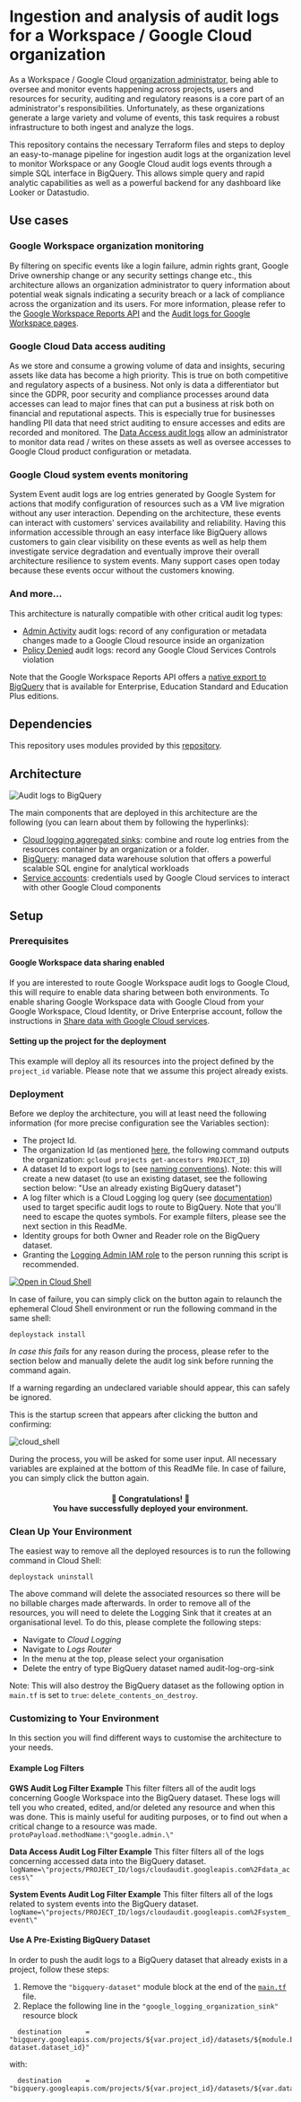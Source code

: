 # Ingestion and analysis of audit logs for a Workspace / Google Cloud organization

As a Workspace / Google Cloud [organization administrator](https://cloud.google.com/resource-manager/docs/creating-managing-organization), being able to oversee and monitor events happening across projects, users and resources for security, auditing and regulatory reasons is a core part of an administrator's responsibilities. Unfortunately, as these organizations generate a large variety and volume of events, this task requires a robust infrastructure to both ingest and analyze the logs.

This repository contains the necessary Terraform files and steps to deploy an easy-to-manage pipeline for ingestion audit logs at the organization level to monitor Workspace or any Google Cloud audit logs events through a simple SQL interface in BigQuery. This allows simple query and rapid analytic capabilities as well as a powerful backend for any dashboard like Looker or Datastudio.  

## Use cases

### Google Workspace organization monitoring

By filtering on specific events like a login failure, admin rights grant, Google Drive ownership change or any security settings change etc., this architecture allows an organization administrator to query information about potential weak signals indicating a security breach or a lack of compliance across the organization and its users.
For more information, please refer to the [Google Workspace Reports API](https://developers.google.com/admin-sdk/reports/v1/appendix/activity/admin-event-names) and the [Audit logs for Google Workspace pages](https://cloud.google.com/logging/docs/audit/gsuite-audit-logging).

### Google Cloud Data access auditing

As we store and consume a growing volume of data and insights, securing assets like data has become a high priority. This is true on both competitive and regulatory aspects of a business. Not only is data a differentiator but since the GDPR, poor security and compliance processes around data accesses can lead to major fines that can put a business at risk both on financial and reputational aspects. This is especially true for businesses handling PII data that need strict auditing to ensure accesses and edits are recorded and monitored. The [Data Access audit logs](https://cloud.google.com/logging/docs/audit#data-access) allow an administrator to monitor data read / writes on these assets as well as oversee accesses to Google Cloud product configuration or metadata.

### Google Cloud system events monitoring

System Event audit logs are log entries generated by Google System for actions that modify configuration of resources such as a VM live migration without any user interaction.
Depending on the architecture, these events can interact with customers' services availability and reliability. Having this information accessible through an easy interface like BigQuery allows customers to gain clear visibility on these events as well as help them investigate service degradation and eventually improve their overall architecture resilience to system events.
Many support cases open today because these events occur without the customers knowing.

### And more…  

This architecture is naturally compatible with other critical audit log types:

* [Admin Activity](https://cloud.google.com/logging/docs/audit#admin-activity) audit logs: record of any configuration or metadata changes made to a Google Cloud resource inside an organization
* [Policy Denied](https://cloud.google.com/logging/docs/audit#policy_denied) audit logs: record any Google Cloud Services Controls violation

Note that the Google Workspace Reports API offers a [native export to BigQuery](https://support.google.com/a/answer/9079365?hl=en#) that is available for Enterprise, Education Standard and Education Plus editions.

## Dependencies

This repository uses modules provided by this [repository](https://github.com/GoogleCloudPlatform/cloud-foundation-fabric).

## Architecture

![Audit logs to BigQuery](images/architecture.png "Audit logs to BigQuery")

The main components that are deployed in this architecture are the following (you can learn about them by following the hyperlinks):

* [Cloud logging aggregated sinks](https://cloud.google.com/logging/docs/export/aggregated_sinks): combine and route log entries from the resources container by an organization or a folder.
* [BigQuery](https://cloud.google.com/bigquery): managed data warehouse solution that offers a powerful scalable SQL engine for analytical workloads
* [Service accounts](https://cloud.google.com/iam/docs/service-accounts): credentials used by Google Cloud services to interact with other Google Cloud components

## Setup

### Prerequisites

#### Google Workspace data sharing enabled

If you are interested to route Google Workspace audit logs to Google Cloud, this will require to enable data sharing between both environments. To enable sharing Google Workspace data with Google Cloud from your Google Workspace, Cloud Identity, or Drive Enterprise account, follow the instructions in [Share data with Google Cloud services](https://support.google.com/a/answer/9320190).

#### Setting up the project for the deployment

This example will deploy all its resources into the project defined by the `project_id` variable. Please note that we assume this project already exists. 

### Deployment

Before we deploy the architecture, you will at least need the following information (for more precise configuration see the Variables section):

* The project Id.
* The organization Id (as mentioned [here](https://cloud.google.com/sdk/gcloud/reference/projects/get-ancestors), the following command outputs the organization: `gcloud projects get-ancestors PROJECT_ID`)
* A dataset Id to export logs to (see [naming conventions](https://cloud.google.com/bigquery/docs/datasets#dataset-naming)). Note: this will create a new dataset (to use an existing dataset, see the following section below: "Use an already existing BigQuery dataset")
* A log filter which is a Cloud Logging log query (see [documentation](https://cloud.google.com/logging/docs/view/logging-query-language)) used to target specific audit logs to route to BigQuery. Note that you'll need to escape the quotes symbols.
For example filters, please see the next section in this ReadMe.
* Identity groups for both Owner and Reader role on the BigQuery dataset. 
* Granting the [Logging Admin IAM role](https://cloud.google.com/iam/docs/understanding-roles#logging.admin) to the person running this script is recommended. 

[![Open in Cloud Shell](https://gstatic.com/cloudssh/images/open-btn.svg)](https://shell.cloud.google.com/cloudshell/editor?cloudshell_git_repo=https%3A%2F%2Fgithub.com%2FGoogleCloudPlatform%2Fdeploystack-auditlogs-to-bq&cloudshell_image=gcr.io%2Fds-artifacts-cloudshell%2Fdeploystack_custom_image&cloudshell_git_branch=main)


In case of failure, you can simply click on the button again to relaunch the ephemeral Cloud Shell environment or run the following command in the same shell: 


``` {shell}
deploystack install
```

*In case this fails* for any reason during the process, please refer to the section below and manually delete the audit log sink before running the command again.

If a warning regarding an undeclared variable should appear, this can safely be ignored.

This is the startup screen that appears after clicking the button and confirming:

![cloud_shell](cloud_shell.png)

During the process, you will be asked for some user input. All necessary variables are explained at the bottom of this ReadMe file. In case of failure, you can simply click the button again.

<center>
<h4>🎉 Congratulations! 🎉  <br />
You have successfully deployed your environment.</h4></center>

### Clean Up Your Environment

The easiest way to remove all the deployed resources is to run the following command in Cloud Shell:

``` {shell}
deploystack uninstall
```

The above command will delete the associated resources so there will be no billable charges made afterwards.
In order to remove all of the resources, you will need to delete the Logging Sink that it creates at an organisational level. To do this, please complete the following steps:

* Navigate to *Cloud Logging*
* Navigate to *Logs Router*
* In the menu at the top, please select your organisation
* Delete the entry of type BigQuery dataset named audit-log-org-sink

Note: This will also destroy the BigQuery dataset as the following option in `main.tf` is set to `true`: `delete_contents_on_destroy`.

### Customizing to Your Environment

In this section you will find different ways to customise the architecture to your needs.

#### Example Log Filters

**GWS Audit Log Filter Example**
This filter filters all of the audit logs concerning Google Workspace into the BigQuery dataset. These logs will tell you who created, edited, and/or deleted any resource and when this was done. This is mainly useful for auditing purposes, or to find out when a critical change to a resource was made.
```protoPayload.methodName:\"google.admin.\"```

**Data Access Audit Log Filter Example**
This filter filters all of the logs concerning accessed data into the BigQuery dataset. 
```logName=\"projects/PROJECT_ID/logs/cloudaudit.googleapis.com%2Fdata_access\"```

**System Events Audit Log Filter Example**
This filter filters all of the logs related to system events into the BigQuery dataset.
```logName=\"projects/PROJECT_ID/logs/cloudaudit.googleapis.com%2Fsystem_event\"```

#### Use A Pre-Existing BigQuery Dataset

In order to push the audit logs to a BigQuery dataset that already exists in a project, follow these steps:

1. Remove the `"bigquery-dataset"` module block at the end of the [`main.tf`](main.tf) file.
2. Replace the following line in the `"google_logging_organization_sink"` resource block

```{terrafom}
  destination      = "bigquery.googleapis.com/projects/${var.project_id}/datasets/${module.bigquery-dataset.dataset_id}"
```

with:

```{terrafom}
  destination      = "bigquery.googleapis.com/projects/${var.project_id}/datasets/${var.dataset_id}"
```
